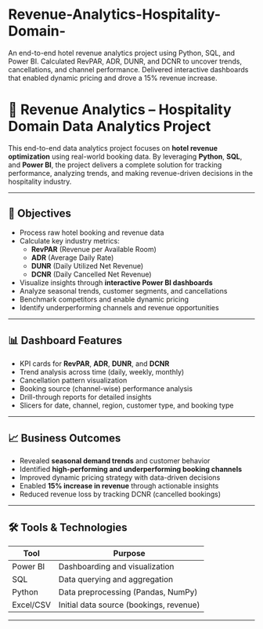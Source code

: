 # Revenue-Analytics-Hospitality-Domain-
An end-to-end hotel revenue analytics project using Python, SQL, and Power BI. Calculated RevPAR, ADR, DUNR, and DCNR to uncover trends, cancellations, and channel performance. Delivered interactive dashboards that enabled dynamic pricing and drove a 15% revenue increase.

# 🏨 Revenue Analytics – Hospitality Domain Data Analytics Project

This end-to-end data analytics project focuses on **hotel revenue optimization** using real-world booking data. By leveraging **Python**, **SQL**, and **Power BI**, the project delivers a complete solution for tracking performance, analyzing trends, and making revenue-driven decisions in the hospitality industry.

---

## 🎯 Objectives

- Process raw hotel booking and revenue data
- Calculate key industry metrics:
  - **RevPAR** (Revenue per Available Room)
  - **ADR** (Average Daily Rate)
  - **DUNR** (Daily Utilized Net Revenue)
  - **DCNR** (Daily Cancelled Net Revenue)
- Visualize insights through **interactive Power BI dashboards**
- Analyze seasonal trends, customer segments, and cancellations
- Benchmark competitors and enable dynamic pricing
- Identify underperforming channels and revenue opportunities

---

## 📊 Dashboard Features

- KPI cards for **RevPAR**, **ADR**, **DUNR**, and **DCNR**
- Trend analysis across time (daily, weekly, monthly)
- Cancellation pattern visualization
- Booking source (channel-wise) performance analysis
- Drill-through reports for detailed insights
- Slicers for date, channel, region, customer type, and booking type

---

## 📈 Business Outcomes

- Revealed **seasonal demand trends** and customer behavior
- Identified **high-performing and underperforming booking channels**
- Improved dynamic pricing strategy with data-driven decisions
- Enabled **15% increase in revenue** through actionable insights
- Reduced revenue loss by tracking DCNR (cancelled bookings)

---

## 🛠️ Tools & Technologies

| Tool       | Purpose                                      |
|------------|----------------------------------------------|
| Power BI   | Dashboarding and visualization               |
| SQL        | Data querying and aggregation                |
| Python     | Data preprocessing (Pandas, NumPy)           |
| Excel/CSV  | Initial data source (bookings, revenue)      |

---
